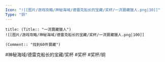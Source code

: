 ```yaml
---
Icon: "![[图片/游戏攻略/神秘海域/德雷克船长的宝藏/奖杯/一流寶藏獵人.png|30]]"
Type: "铜"
---
```

```ad-common-bronze-trophy
title: (Title:: "一流寶藏獵人")
![[图片/游戏攻略/神秘海域/德雷克船长的宝藏/奖杯/一流寶藏獵人.png|100]]

(Comment:: "找到60件寶藏")
```

#神秘海域/德雷克船长的宝藏/奖杯 #奖杯 #奖杯/铜
